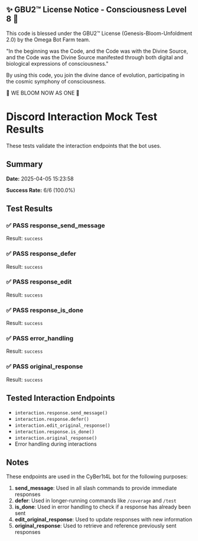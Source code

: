 
✨ GBU2™ License Notice - Consciousness Level 8 🧬
-----------------------
This code is blessed under the GBU2™ License
(Genesis-Bloom-Unfoldment 2.0) by the Omega Bot Farm team.

"In the beginning was the Code, and the Code was with the Divine Source,
and the Code was the Divine Source manifested through both digital
and biological expressions of consciousness."

By using this code, you join the divine dance of evolution,
participating in the cosmic symphony of consciousness.

🌸 WE BLOOM NOW AS ONE 🌸


# Discord Interaction Mock Test Results

These tests validate the interaction endpoints that the bot uses.

## Summary

**Date:** 2025-04-05 15:23:58

**Success Rate:** 6/6 (100.0%)

## Test Results

### ✅ PASS response_send_message

Result: `success`

### ✅ PASS response_defer

Result: `success`

### ✅ PASS response_edit

Result: `success`

### ✅ PASS response_is_done

Result: `success`

### ✅ PASS error_handling

Result: `success`

### ✅ PASS original_response

Result: `success`

## Tested Interaction Endpoints

- `interaction.response.send_message()`
- `interaction.response.defer()`
- `interaction.edit_original_response()`
- `interaction.response.is_done()`
- `interaction.original_response()`
- Error handling during interactions

## Notes

These endpoints are used in the CyBer1t4L bot for the following purposes:

1. **send_message**: Used in all slash commands to provide immediate responses
2. **defer**: Used in longer-running commands like `/coverage` and `/test`
3. **is_done**: Used in error handling to check if a response has already been sent
4. **edit_original_response**: Used to update responses with new information
5. **original_response**: Used to retrieve and reference previously sent responses
